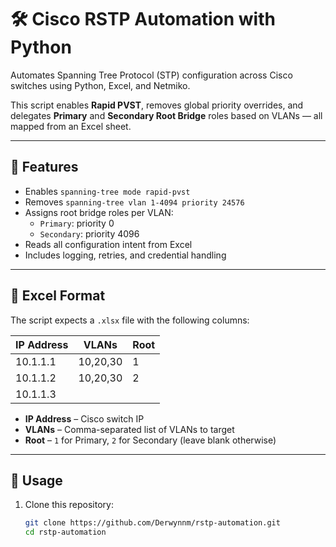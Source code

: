 # 🛠️ Cisco RSTP Automation with Python

Automates Spanning Tree Protocol (STP) configuration across Cisco switches using Python, Excel, and Netmiko.

This script enables **Rapid PVST**, removes global priority overrides, and delegates **Primary** and **Secondary Root Bridge** roles based on VLANs — all mapped from an Excel sheet.

---

## 📌 Features

- Enables `spanning-tree mode rapid-pvst`
- Removes `spanning-tree vlan 1-4094 priority 24576`
- Assigns root bridge roles per VLAN:
  - `Primary`: priority 0
  - `Secondary`: priority 4096
- Reads all configuration intent from Excel
- Includes logging, retries, and credential handling

---

## 📁 Excel Format

The script expects a `.xlsx` file with the following columns:

| IP Address | VLANs     | Root |
|------------|-----------|------|
| 10.1.1.1   | 10,20,30  | 1    |
| 10.1.1.2   | 10,20,30  | 2    |
| 10.1.1.3   |           |      |

- **IP Address** – Cisco switch IP
- **VLANs** – Comma-separated list of VLANs to target
- **Root** – `1` for Primary, `2` for Secondary (leave blank otherwise)

---

## 🚀 Usage

1. Clone this repository:
   ```bash
   git clone https://github.com/Derwynnm/rstp-automation.git
   cd rstp-automation
